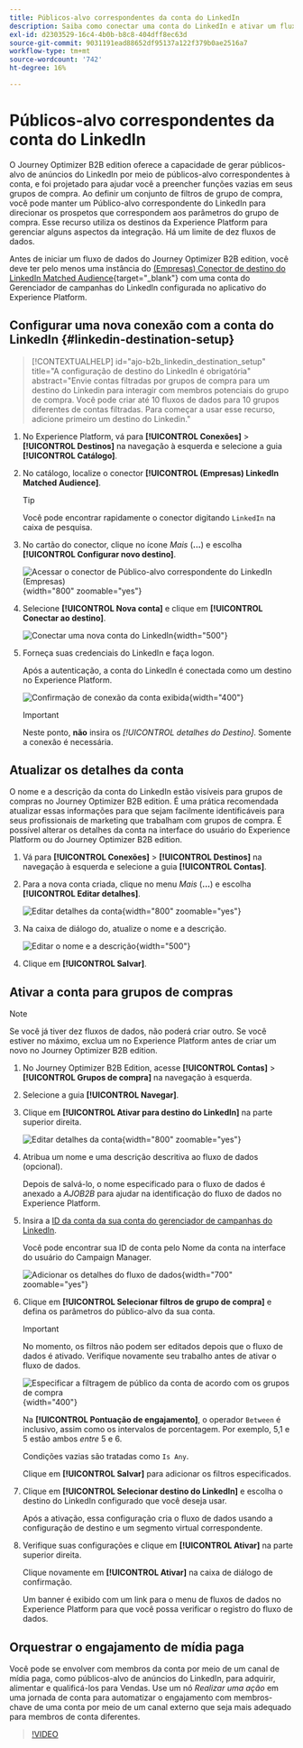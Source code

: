 ```yaml
---
title: Públicos-alvo correspondentes da conta do LinkedIn
description: Saiba como conectar uma conta do LinkedIn e ativar um fluxo de dados para grupos de compra.
exl-id: d2303529-16c4-4b0b-b8c8-404dff8ec63d
source-git-commit: 9031191ead88652df95137a122f379b0ae2516a7
workflow-type: tm+mt
source-wordcount: '742'
ht-degree: 16%

---
```


# Públicos-alvo correspondentes da conta do LinkedIn

O Journey Optimizer B2B edition oferece a capacidade de gerar públicos-alvo de anúncios do LinkedIn por meio de públicos-alvo correspondentes à conta, e foi projetado para ajudar você a preencher funções vazias em seus grupos de compra. Ao definir um conjunto de filtros de grupo de compra, você pode manter um Público-alvo correspondente do LinkedIn para direcionar os prospetos que correspondem aos parâmetros do grupo de compra. Esse recurso utiliza os destinos da Experience Platform para gerenciar alguns aspectos da integração. Há um limite de dez fluxos de dados.

Antes de iniciar um fluxo de dados do Journey Optimizer B2B edition, você deve ter pelo menos uma instância do [(Empresas) Conector de destino do LinkedIn Matched Audience](https://experienceleague.adobe.com/pt-br/docs/experience-platform/destinations/catalog/social/linkedin#connect){target="_blank"} com uma conta do Gerenciador de campanhas do LinkedIn configurada no aplicativo do Experience Platform.

## Configurar uma nova conexão com a conta do LinkedIn {#linkedin-destination-setup}

>[!CONTEXTUALHELP]
>id="ajo-b2b_linkedin_destination_setup"
>title="A configuração de destino do LinkedIn é obrigatória"
>abstract="Envie contas filtradas por grupos de compra para um destino do Linkedin para interagir com membros potenciais do grupo de compra. Você pode criar até 10 fluxos de dados para 10 grupos diferentes de contas filtradas. Para começar a usar esse recurso, adicione primeiro um destino do Linkedin."

1. No Experience Platform, vá para **[!UICONTROL Conexões]** > **[!UICONTROL Destinos]** na navegação à esquerda e selecione a guia **[!UICONTROL Catálogo]**.

1. No catálogo, localize o conector **[!UICONTROL (Empresas) LinkedIn Matched Audience]**.

   >[!TIP]
   >
   >Você pode encontrar rapidamente o conector digitando `LinkedIn` na caixa de pesquisa.

1. No cartão do conector, clique no ícone _Mais_ (**...**) e escolha **[!UICONTROL Configurar novo destino]**.

   ![Acessar o conector de Público-alvo correspondente do LinkedIn (Empresas)](./assets/aep-destinations-catalog-linkedin.png){width="800" zoomable="yes"}

1. Selecione **[!UICONTROL Nova conta]** e clique em **[!UICONTROL Conectar ao destino]**.

   ![Conectar uma nova conta do LinkedIn](./assets/aep-destinations-catalog-linkedin-new-account.png){width="500"}

1. Forneça suas credenciais do LinkedIn e faça logon.

   Após a autenticação, a conta do LinkedIn é conectada como um destino no Experience Platform.

   ![Confirmação de conexão da conta exibida](./assets/aep-destinations-catalog-linkedin-connected.png){width="400"}

   >[!IMPORTANT]
   >
   >Neste ponto, **não** insira os _[!UICONTROL detalhes do Destino]_. Somente a conexão é necessária.

## Atualizar os detalhes da conta

O nome e a descrição da conta do LinkedIn estão visíveis para grupos de compras no Journey Optimizer B2B edition. É uma prática recomendada atualizar essas informações para que sejam facilmente identificáveis para seus profissionais de marketing que trabalham com grupos de compra. É possível alterar os detalhes da conta na interface do usuário do Experience Platform ou do Journey Optimizer B2B edition.

1. Vá para **[!UICONTROL Conexões]** > **[!UICONTROL Destinos]** na navegação à esquerda e selecione a guia **[!UICONTROL Contas]**.

1. Para a nova conta criada, clique no menu _Mais_ (**...**) e escolha **[!UICONTROL Editar detalhes]**.

   ![Editar detalhes da conta](./assets/aep-destinations-accounts-edit-details.png){width="800" zoomable="yes"}

1. Na caixa de diálogo do, atualize o nome e a descrição.

   ![Editar o nome e a descrição](./assets/destinations-linkedin-account-edit-details-dialog.png){width="500"}

1. Clique em **[!UICONTROL Salvar]**.

## Ativar a conta para grupos de compras

>[!NOTE]
>
>Se você já tiver dez fluxos de dados, não poderá criar outro. Se você estiver no máximo, exclua um no Experience Platform antes de criar um novo no Journey Optimizer B2B edition.

1. No Journey Optimizer B2B Edition, acesse **[!UICONTROL Contas]** > **[!UICONTROL Grupos de compra]** na navegação à esquerda.

1. Selecione a guia **[!UICONTROL Navegar]**.

1. Clique em **[!UICONTROL Ativar para destino do LinkedIn]** na parte superior direita.

   ![Editar detalhes da conta](./assets/activate-linkedin-destination.png){width="800" zoomable="yes"}

1. Atribua um nome e uma descrição descritiva ao fluxo de dados (opcional).

   Depois de salvá-lo, o nome especificado para o fluxo de dados é anexado a _AJOB2B_ para ajudar na identificação do fluxo de dados no Experience Platform.

1. Insira a [ID da conta da sua conta do gerenciador de campanhas do LinkedIn](https://www.linkedin.com/help/lms/answer/a424270).

   Você pode encontrar sua ID de conta pelo Nome da conta na interface do usuário do Campaign Manager.

   ![Adicionar os detalhes do fluxo de dados](./assets/destinations-linkedin-activate-details.png){width="700" zoomable="yes"}

1. Clique em **[!UICONTROL Selecionar filtros de grupo de compra]** e defina os parâmetros do público-alvo da sua conta.

   >[!IMPORTANT]
   >
   >No momento, os filtros não podem ser editados depois que o fluxo de dados é ativado. Verifique novamente seu trabalho antes de ativar o fluxo de dados.

   ![Especificar a filtragem de público da conta de acordo com os grupos de compra](./assets/destinations-linkedin-activate-buying-group-filters.png){width="400"}

   Na **[!UICONTROL Pontuação de engajamento]**, o operador `Between` é inclusivo, assim como os intervalos de porcentagem. Por exemplo, 5,1 e 5 estão ambos _entre_ 5 e 6.

   Condições vazias são tratadas como `Is Any`.

   Clique em **[!UICONTROL Salvar]** para adicionar os filtros especificados.

1. Clique em **[!UICONTROL Selecionar destino do LinkedIn]** e escolha o destino do LinkedIn configurado que você deseja usar.

   Após a ativação, essa configuração cria o fluxo de dados usando a configuração de destino e um segmento virtual correspondente.

1. Verifique suas configurações e clique em **[!UICONTROL Ativar]** na parte superior direita.

   Clique novamente em **[!UICONTROL Ativar]** na caixa de diálogo de confirmação.

   Um banner é exibido com um link para o menu de fluxos de dados no Experience Platform para que você possa verificar o registro do fluxo de dados.

## Orquestrar o engajamento de mídia paga

Você pode se envolver com membros da conta por meio de um canal de mídia paga, como públicos-alvo de anúncios do LinkedIn, para adquirir, alimentar e qualificá-los para Vendas. Use um nó _Realizar uma ação_ em uma jornada de conta para automatizar o engajamento com membros-chave de uma conta por meio de um canal externo que seja mais adequado para membros de conta diferentes.

>[!VIDEO](https://video.tv.adobe.com/v/3448649/?learn=on)